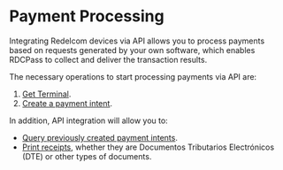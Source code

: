 # Payment Processing

Integrating Redelcom devices via API allows you to process payments based on requests generated by your own software, which enables RDCPass to collect and deliver the transaction results.

The necessary operations to start processing payments via API are:
1. [Get Terminal](/developers/en/docs/redelcom/api-integration/payments-processing/get-terminal).
2. [Create a payment intent](/developers/en/docs/redelcom/api-integration/payments-processing/create-payment-intent).

In addition, API integration will allow you to:
- [Query previously created payment intents](/developers/en/docs/redelcom/api-integration/payments-processing/query-payment-intent).
- [Print receipts](/developers/en/docs/redelcom/api-integration/print-receipts), whether they are Documentos Tributarios Electrónicos (DTE) or other types of documents.
